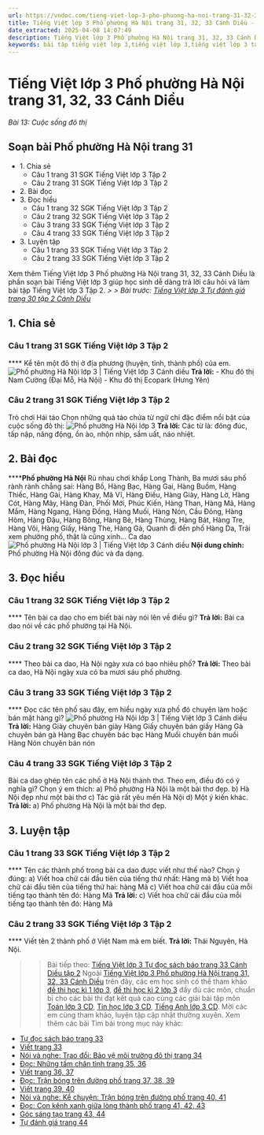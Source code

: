 ```yaml
---
url: https://vndoc.com/tieng-viet-lop-3-pho-phuong-ha-noi-trang-31-32-33-canh-dieu-281489
title: Tiếng Việt lớp 3 Phố phường Hà Nội trang 31, 32, 33 Cánh Diều - Bài 13: Cuộc sống đô thị - VnDoc.com
date_extracted: 2025-04-08 14:07:49
description: Tiếng Việt lớp 3 Phố phường Hà Nội trang 31, 32, 33 Cánh Diều có đáp án chuẩn cho từng câu hỏi có trong cuốn sách giáo khoa Tiếng Việt 3 tập 2 Cánh Diều.
keywords: bài tập tiếng việt lớp 3,tiếng việt lớp 3,tiếng việt lớp 3 tập 2,bài tập tiếng việt lớp 3 tập 2,tiếng việt 3 tập 2,tiếng việt lớp 3 cánh diều,tiếng việt 3 cánh diều,tiếng việt lớp 3 tập 2 cánh diều,tiếng việt lớp 3 cd,tiếng việt 3 cánh diều tập 2,Phố phường Hà Nội trang 31 tập 2,soạn bài Phố phường Hà Nội trang 31 cánh diều,soạn bài Phố phường Hà Nội trang 31
---
```


# Tiếng Việt lớp 3 Phố phường Hà Nội trang 31, 32, 33 Cánh Diều
 _Bài 13: Cuộc sống đô thị_
## Soạn bài Phố phường Hà Nội trang 31
  * 1\. Chia sẻ 
    * Câu 1 trang 31 SGK Tiếng Việt lớp 3 Tập 2
    * Câu 2 trang 31 SGK Tiếng Việt lớp 3 Tập 2
  * 2\. Bài đọc
  * 3\. Đọc hiểu 
    * Câu 1 trang 32 SGK Tiếng Việt lớp 3 Tập 2
    * Câu 2 trang 32 SGK Tiếng Việt lớp 3 Tập 2
    * Câu 3 trang 33 SGK Tiếng Việt lớp 3 Tập 2
    * Câu 4 trang 33 SGK Tiếng Việt lớp 3 Tập 2
  * 3\. Luyện tập 
    * Câu 1 trang 33 SGK Tiếng Việt lớp 3 Tập 2
    * Câu 2 trang 33 SGK Tiếng Việt lớp 3 Tập 2

Xem thêm
Tiếng Việt lớp 3 Phố phường Hà Nội trang 31, 32, 33 Cánh Diều là phần soạn bài Tiếng Việt lớp 3 giúp học sinh dễ dàng trả lời câu hỏi và làm bài tập Tiếng Việt lớp 3 Tập 2.
_> > Bài trước: [Tiếng Việt lớp 3 Tự đánh giá trang 30 tập 2 Cánh Diều](<https://vndoc.com/tieng-viet-lop-3-tu-danh-gia-trang-30-tap-2-canh-dieu-281391>)_
## **1\. Chia sẻ**
### **Câu 1 trang 31 SGK Tiếng Việt lớp 3 Tập 2**
**** Kể tên một đô thị ở địa phương \(huyện, tỉnh, thành phố\) của em.
![Phố phường Hà Nội lớp 3 | Tiếng Việt lớp 3 Cánh diều](https://i.vdoc.vn/data/image/2022/11/21/pho-phuong-ha-noi-trang-31-32-33-130203.png)
**Trả lời:**
\- Khu đô thị Nam Cường \(Đại Mỗ, Hà Nội\)
\- Khu đô thị Ecopark \(Hưng Yên\)
### **Câu 2 trang 31 SGK Tiếng Việt lớp 3 Tập 2**
Trò chơi Hái táo
Chọn những quả táo chứa từ ngữ chỉ đặc điểm nổi bật của cuộc sống đô thị:
![Phố phường Hà Nội lớp 3](https://i.vdoc.vn/data/image/2022/11/21/pho-phuong-ha-noi-trang-31-32-33-130204.png)
**Trả lời:**
Các từ là: đông đúc, tấp nập, năng động, ồn ào, nhộn nhịp, sầm uất, náo nhiệt.
## **2\. Bài đọc**
******Phố phường Hà Nội**
Rủ nhau chơi khắp Long Thành,
Ba mươi sáu phố rành rành chẳng sai:
Hàng Bồ, Hàng Bạc, Hàng Gai,
Hàng Buồm, Hàng Thiếc, Hàng Gài, Hàng Khay,
Mã Vĩ, Hàng Điếu, Hàng Giày,
Hàng Lờ, Hàng Cót, Hàng Mây, Hàng Đàn,
Phối Mới, Phúc Kiến, Hàng Than,
Hàng Mã, Hàng Mắm, Hàng Ngang, Hàng Đồng,
Hàng Muối, Hàng Nón, Cầu Đông,
Hàng Hòm, Hàng Đậu, Hàng Bông, Hàng Bè,
Hàng Thùng, Hàng Bát, Hàng Tre,
Hàng Vôi, Hàng Giấy, Hàng The, Hàng Gà,
Quanh đi đến phố Hàng Da,
Trải xem phường phố, thật là cũng xinh…
Ca dao
![Phố phường Hà Nội lớp 3 | Tiếng Việt lớp 3 Cánh diều](https://i.vdoc.vn/data/image/2022/11/21/pho-phuong-ha-noi-trang-31-32-33-130205.png)
**Nội dung chính:** Phố phường Hà Nội đông đúc và đa dạng.
## **3\. Đọc hiểu**
### **Câu 1 trang 32 SGK Tiếng Việt lớp 3 Tập 2**
**** Tên bài ca dao cho em biết bài này nói lên về điều gì?
**Trả lời:**
Bài ca dao nói về các phố phường tại Hà Nội.
### **Câu 2 trang 32 SGK Tiếng Việt lớp 3 Tập 2**
**** Theo bài ca dao, Hà Nội ngày xưa có bao nhiêu phố?
**Trả lời:**
Theo bài ca dao, Hà Nội ngày xưa có ba mươi sáu phố phường.
### **Câu 3 trang 33 SGK Tiếng Việt lớp 3 Tập 2**
**** Đọc các tên phố sau đây, em hiểu ngày xưa phố đó chuyên làm hoặc bán mặt hàng gì?
![Phố phường Hà Nội lớp 3 | Tiếng Việt lớp 3 Cánh diều](https://i.vdoc.vn/data/image/2022/11/21/pho-phuong-ha-noi-trang-31-32-33-130202.png)
**Trả lời:**
Hàng Giày chuyên bán giày
Hàng Giấy chuyên bán giấy
Hàng Gà chuyên bán gà
Hàng Bạc chuyên bác bạc
Hàng Muối chuyên bán muối
Hàng Nón chuyên bán nón
### **Câu 4 trang 33 SGK Tiếng Việt lớp 3 Tập 2**
Bài ca dao ghép tên các phố ở Hà Nội thành thơ. Theo em, điều đó có ý nghĩa gì? Chọn ý em thích:
a\) Phố phường Hà Nội là một bài thơ đẹp.
b\) Hà Nội đẹp như một bài thơ
c\) Tác giả rất yêu mến Hà Nội
d\) Một ý kiến khác.
**Trả lời:**
a\) Phố phường Hà Nội là một bài thơ đẹp.
## **3\. Luyện tập**
### **Câu 1 trang 33 SGK Tiếng Việt lớp 3 Tập 2**
**** Tên các thành phố trong bài ca dao được viết như thế nào? Chọn ý đúng:
a\) Viết hoa chữ cái đầu tiên của tiếng thứ nhất: Hàng mã
b\) Viết hoa chữ cái đầu tiên của tiếng thứ hai: hàng Mã
c\) Viết hoa chữ cái đầu của mỗi tiếng tạo thành tên đó: Hàng Mã
**Trả lời:**
c\) Viết hoa chữ cái đầu của mỗi tiếng tạo thành tên đó: Hàng Mã
### **Câu 2 trang 33 SGK Tiếng Việt lớp 3 Tập 2**
**** Viết tên 2 thành phố ở Việt Nam mà em biết.
**Trả lời:**
Thái Nguyên, Hà Nội.
>> Bài tiếp theo: [Tiếng Việt lớp 3 Tự đọc sách báo trang 33 Cánh Diều tập 2](<https://vndoc.com/tieng-viet-lop-3-tu-doc-sach-bao-trang-33-canh-dieu-281492>)
Ngoài [Tiếng Việt lớp 3 Phố phường Hà Nội trang 31, 32, 33 Cánh Diều](<https://vndoc.com/tieng-viet-lop-3-pho-phuong-ha-noi-trang-31-32-33-canh-dieu-281489>) trên đây, các em học sinh có thể tham khảo [đề thi học kì 1 lớp 3](<https://vndoc.com/de-thi-hoc-ki-1-lop3>), [đề thi học kì 2 lớp 3](<https://vndoc.com/de-thi-hoc-ki-2-lop3>) đầy đủ các môn, chuẩn bị cho các bài thi đạt kết quả cao cùng các giải bài tập môn [Toán lớp 3 CD](<https://vndoc.com/toan-lop-3-cd>), [Tin học lớp 3 CD](<https://vndoc.com/tin-hoc-lop-3-cd>), [Tiếng Anh lớp 3 CD](<https://vndoc.com/tieng-anh-lop-3-cd>). Mời các em cùng tham khảo, luyện tập cập nhật thường xuyên.
Xem thêm các bài Tìm bài trong mục này khác:
  * [Tự đọc sách báo trang 33](</tieng-viet-lop-3-tu-doc-sach-bao-trang-33-canh-dieu-281492>)
  * [Viết trang 33](</tieng-viet-lop-3-viet-trang-33-canh-dieu-281494>)
  * [Nói và nghe: Trao đổi: Bảo vệ môi trường đô thị trang 34](</tieng-viet-lop-3-bao-ve-moi-truong-do-thi-trang-34-canh-dieu-281497>)
  * [Đọc: Những tấm chân tình trang 35, 36](</tieng-viet-lop-3-nhung-tam-chan-tinh-trang-35-36-canh-dieu-281499>)
  * [Viết trang 36, 37](</tieng-viet-lop-3-viet-trang-36-37-canh-dieu-281511>)
  * [Đọc: Trận bóng trên đường phố trang 37, 38, 39](</tieng-viet-lop-3-tran-bong-tren-duong-pho-trang-37-38-39-canh-dieu-281512>)
  * [Viết trang 39, 40](</tieng-viet-lop-3-viet-trang-39-40-canh-dieu-281513>)
  * [Nói và nghe: Kể chuyện: Trận bóng trên đường phố trang 40, 41](</ke-chuyen-lop-3-tran-bong-duoi-long-duong-131735>)
  * [Đọc: Con kênh xanh giữa lòng thành phố trang 41, 42, 43](</tieng-viet-lop-3-con-kenh-xanh-giua-long-thanh-pho-trang-41-42-43-281516>)
  * [Góc sáng tạo trang 43, 44](</tieng-viet-lop-3-goc-sang-tao-trang-43-44-canh-dieu-281520>)
  * [Tự đánh giá trang 44](</tu-danh-gia-trang-44-tieng-viet-lop-3-tap-2-canh-dieu-281522>)

